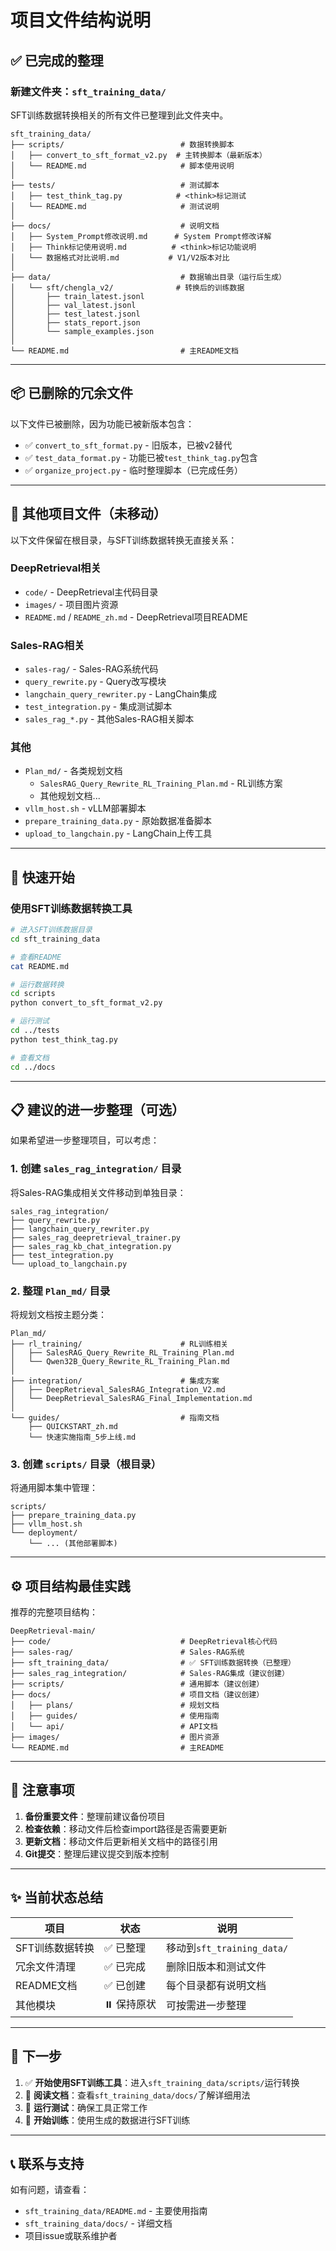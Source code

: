 # 项目文件结构说明

## ✅ 已完成的整理

### 新建文件夹：`sft_training_data/`

SFT训练数据转换相关的所有文件已整理到此文件夹中。

```
sft_training_data/
├── scripts/                          # 数据转换脚本
│   ├── convert_to_sft_format_v2.py  # 主转换脚本（最新版本）
│   └── README.md                     # 脚本使用说明
│
├── tests/                            # 测试脚本
│   ├── test_think_tag.py            # <think>标记测试
│   └── README.md                     # 测试说明
│
├── docs/                             # 说明文档
│   ├── System_Prompt修改说明.md      # System Prompt修改详解
│   ├── Think标记使用说明.md          # <think>标记功能说明
│   └── 数据格式对比说明.md           # V1/V2版本对比
│
├── data/                             # 数据输出目录（运行后生成）
│   └── sft/chengla_v2/              # 转换后的训练数据
│       ├── train_latest.jsonl       
│       ├── val_latest.jsonl         
│       ├── test_latest.jsonl        
│       ├── stats_report.json        
│       └── sample_examples.json     
│
└── README.md                         # 主README文档
```

---

## 📦 已删除的冗余文件

以下文件已被删除，因为功能已被新版本包含：

- ✅ `convert_to_sft_format.py` - 旧版本，已被v2替代
- ✅ `test_data_format.py` - 功能已被`test_think_tag.py`包含
- ✅ `organize_project.py` - 临时整理脚本（已完成任务）

---

## 📂 其他项目文件（未移动）

以下文件保留在根目录，与SFT训练数据转换无直接关系：

### DeepRetrieval相关
- `code/` - DeepRetrieval主代码目录
- `images/` - 项目图片资源
- `README.md` / `README_zh.md` - DeepRetrieval项目README

### Sales-RAG相关  
- `sales-rag/` - Sales-RAG系统代码
- `query_rewrite.py` - Query改写模块
- `langchain_query_rewriter.py` - LangChain集成
- `test_integration.py` - 集成测试脚本
- `sales_rag_*.py` - 其他Sales-RAG相关脚本

### 其他
- `Plan_md/` - 各类规划文档
  - `SalesRAG_Query_Rewrite_RL_Training_Plan.md` - RL训练方案
  - 其他规划文档...
- `vllm_host.sh` - vLLM部署脚本
- `prepare_training_data.py` - 原始数据准备脚本
- `upload_to_langchain.py` - LangChain上传工具

---

## 🚀 快速开始

### 使用SFT训练数据转换工具

```bash
# 进入SFT训练数据目录
cd sft_training_data

# 查看README
cat README.md

# 运行数据转换
cd scripts
python convert_to_sft_format_v2.py

# 运行测试
cd ../tests
python test_think_tag.py

# 查看文档
cd ../docs
```

---

## 📋 建议的进一步整理（可选）

如果希望进一步整理项目，可以考虑：

### 1. 创建 `sales_rag_integration/` 目录

将Sales-RAG集成相关文件移动到单独目录：

```
sales_rag_integration/
├── query_rewrite.py
├── langchain_query_rewriter.py
├── sales_rag_deepretrieval_trainer.py
├── sales_rag_kb_chat_integration.py
├── test_integration.py
└── upload_to_langchain.py
```

### 2. 整理 `Plan_md/` 目录

将规划文档按主题分类：

```
Plan_md/
├── rl_training/                      # RL训练相关
│   ├── SalesRAG_Query_Rewrite_RL_Training_Plan.md
│   └── Qwen32B_Query_Rewrite_RL_Training_Plan.md
│
├── integration/                      # 集成方案
│   ├── DeepRetrieval_SalesRAG_Integration_V2.md
│   └── DeepRetrieval_SalesRAG_Final_Implementation.md
│
└── guides/                           # 指南文档
    ├── QUICKSTART_zh.md
    └── 快速实施指南_5步上线.md
```

### 3. 创建 `scripts/` 目录（根目录）

将通用脚本集中管理：

```
scripts/
├── prepare_training_data.py
├── vllm_host.sh
└── deployment/
    └── ... (其他部署脚本)
```

---

## ⚙️ 项目结构最佳实践

推荐的完整项目结构：

```
DeepRetrieval-main/
├── code/                             # DeepRetrieval核心代码
├── sales-rag/                        # Sales-RAG系统
├── sft_training_data/                # ✅ SFT训练数据转换（已整理）
├── sales_rag_integration/            # Sales-RAG集成（建议创建）
├── scripts/                          # 通用脚本（建议创建）
├── docs/                             # 项目文档（建议创建）
│   ├── plans/                        # 规划文档
│   ├── guides/                       # 使用指南
│   └── api/                          # API文档
├── images/                           # 图片资源
└── README.md                         # 主README
```

---

## 📝 注意事项

1. **备份重要文件**：整理前建议备份项目
2. **检查依赖**：移动文件后检查import路径是否需要更新
3. **更新文档**：移动文件后更新相关文档中的路径引用
4. **Git提交**：整理后建议提交到版本控制

---

## ✨ 当前状态总结

| 项目 | 状态 | 说明 |
|------|------|------|
| SFT训练数据转换 | ✅ 已整理 | 移动到`sft_training_data/` |
| 冗余文件清理 | ✅ 已完成 | 删除旧版本和测试文件 |
| README文档 | ✅ 已创建 | 每个目录都有说明文档 |
| 其他模块 | ⏸️ 保持原状 | 可按需进一步整理 |

---

## 🎯 下一步

1. ✅ **开始使用SFT训练工具**：进入`sft_training_data/scripts/`运行转换
2. 📖 **阅读文档**：查看`sft_training_data/docs/`了解详细用法
3. 🧪 **运行测试**：确保工具正常工作
4. 🚀 **开始训练**：使用生成的数据进行SFT训练

---

## 📞 联系与支持

如有问题，请查看：
- `sft_training_data/README.md` - 主要使用指南
- `sft_training_data/docs/` - 详细文档
- 项目issue或联系维护者

